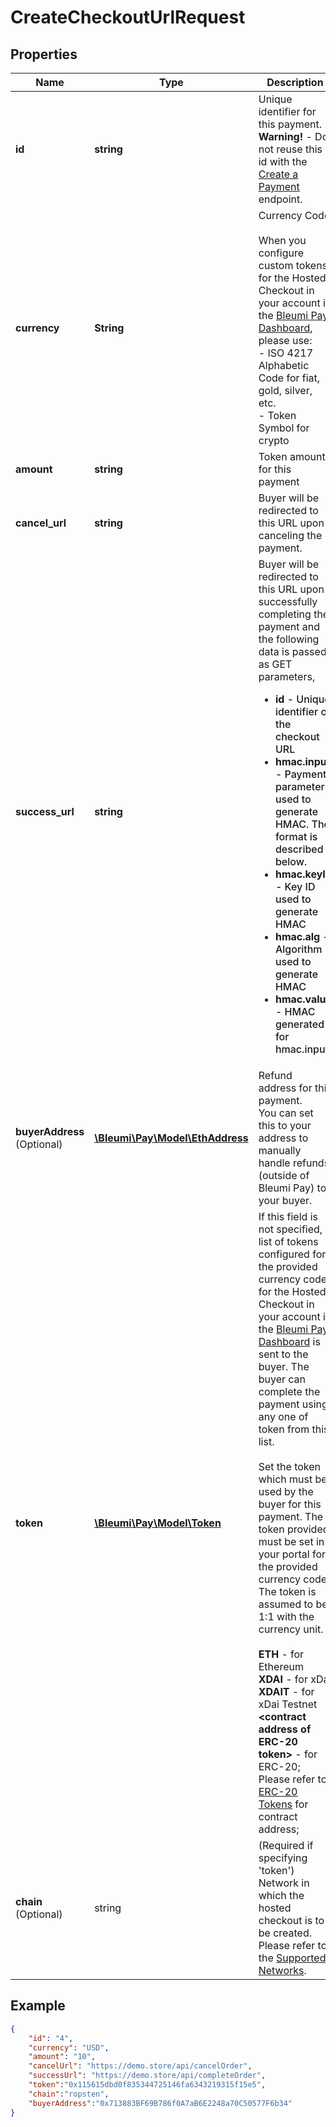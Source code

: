 # CreateCheckoutUrlRequest

## Properties
Name | Type | Description | Notes
------------ | ------------- | ------------- | -------------
**id** | **string** | Unique identifier for this payment. <br> <b>Warning!</b> - Do not reuse this id with the [Create a Payment](https://pay.bleumi.com/docs/#create-a-payment) endpoint. |
**currency** | **String** | Currency Code<br><br> When you configure custom tokens for the Hosted Checkout in your account in the <a href="https://pay.bleumi.com/app/" target="_blank">Bleumi Pay Dashboard</a>, please use:<br> - ISO 4217 Alphabetic Code for fiat, gold, silver, etc.<br> - Token Symbol for crypto |
**amount** | **string** | Token amount for this payment | 
**cancel_url** | **string** |  Buyer will be redirected to this URL upon canceling the payment. | 
**success_url** | **string** | Buyer will be redirected to this URL upon successfully completing the payment and the following data is passed as GET parameters, <ul style="font-weight: 500"><li><b>id</b> - Unique identifier of the checkout URL</li><li><b>hmac.input</b> - Payment parameters used to generate HMAC. The format is described below.</li><li><b>hmac.keyId</b> - Key ID used to generate HMAC</li><li><b>hmac.alg</b> - Algorithm used to generate HMAC</li><li><b>hmac.value</b> - HMAC generated for hmac.input</li></ul> 
**buyerAddress**<br>(Optional) | [**\Bleumi\Pay\Model\EthAddress**](EthAddress.md)  | Refund address for this payment.<br>You can set this to your address to manually handle refunds (outside of Bleumi Pay) to your buyer. | 
**token** | [**\Bleumi\Pay\Model\Token**](Token.md) |  If this field is not specified, a list of tokens configured for the provided currency code for the Hosted Checkout in your account in the <a href="https://pay.bleumi.com/app/" target="_blank">Bleumi Pay Dashboard</a> is sent to the buyer. The buyer can complete the payment using any one of token from this list. <br><br> Set the token which must be used by the buyer for this payment. The token provided must be set in your portal for the provided currency code. The token is assumed to be 1:1 with the currency unit. <br><br> <b>ETH</b> - for Ethereum<br> <b>XDAI</b> - for xDai<br> <b>XDAIT</b> - for xDai Testnet<br> <b>&lt;contract address of ERC-20 token&gt;</b> - for ERC-20; Please refer to [ERC-20 Tokens](https://pay.bleumi.com/docs/#erc-20) for contract address; | [optional]
**chain**<br>(Optional) | string | (Required if specifying 'token') Network in which the hosted checkout is to be created. Please refer to the [Supported Networks](https://pay.bleumi.com/docs/#supported-networks).

## Example

```json
{
    "id": "4",
    "currency": "USD",
    "amount": "10",
    "cancelUrl": "https://demo.store/api/cancelOrder",
    "successUrl": "https://demo.store/api/completeOrder",
	"token":"0x115615dbd0f835344725146fa6343219315f15e5",
	"chain":"ropsten",
	"buyerAddress":"0x713883BF69B786f0A7aB6E2248a70C50577F6b34"
}
```